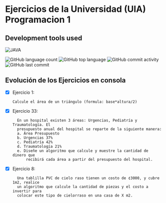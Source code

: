 # Ejercicios de la Universidad (UIA) Programacion 1

<!--START_SECTION:badges-->
## Development tools used

![JAVA](https://img.shields.io/badge/JAVA-239120?style=plastic&logo=html5&logoColor=white)

![GitHub language count](https://img.shields.io/github/languages/count/bash20cu/Universidad?style=plastic)
![GitHub top language](https://img.shields.io/github/languages/top/bash20cu/Universidad?style=plastic)
![GitHub commit activity](https://img.shields.io/github/commit-activity/m/bash20cu/Universidad?style=plastic)
![GitHub last commit](https://img.shields.io/github/last-commit/bash20cu/Universidad?style=plastic)

<!--END_SECTION:badges-->

## Evolución de los Ejercicios en consola

- [x] Ejercicio 1:

      Calcule el área de un triángulo (formula: base*altura/2)

- [x] Ejercicio 33:

        En un hospital existen 3 áreas: Urgencias, Pediatría y Traumatología. El
        presupuesto anual del hospital se reparte de la siguiente manera:
        a. Área Presupuesto
        b. Urgencias 37%
        c. Pediatría 42%
        d. Traumatología 21%
        e. Diseñe un algoritmo que calcule y muestre la cantidad de dinero que
            recibirá cada área a partir del presupuesto del hospital.

- [x] Ejercicio 8:

        Una tablilla PVC de cielo raso tienen un costo de ¢3000, y cubre 1m2, realice
        un algoritmo que calcule la cantidad de piezas y el costo a invertir para
        colocar este tipo de cielorraso en una casa de X m2.
